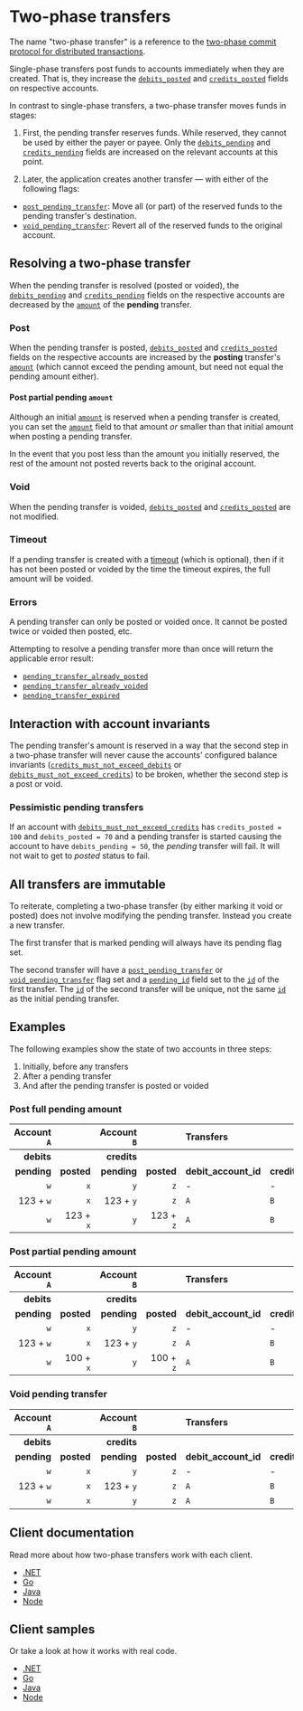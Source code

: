 # Two-phase transfers

The name "two-phase transfer" is a reference to the [two-phase commit
protocol for distributed
transactions](https://en.wikipedia.org/wiki/Two-phase_commit_protocol).

Single-phase transfers post funds to accounts immediately when they
are created. That is, they increase the
[`debits_posted`](../reference/accounts.md#debits_posted) and
[`credits_posted`](../reference/accounts.md#credits_posted) fields on
respective accounts.

In contrast to single-phase transfers, a two-phase transfer moves
funds in stages:

1. First, the pending transfer reserves funds. While reserved, they
cannot be used by either the payer or payee. Only the
[`debits_pending`](../reference/accounts.md#debits_pending) and
[`credits_pending`](../reference/accounts.md#credits_pending) fields are
increased on the relevant accounts at this point.

2. Later, the application creates another transfer — with either of
   the following flags:
* [`post_pending_transfer`](../reference/transfers.md#flagspost_pending_transfer): Move all (or part) of the reserved funds to the pending transfer's destination.
* [`void_pending_transfer`](../reference/transfers.md#flagsvoid_pending_transfer): Revert all of the reserved funds to the original account.

## Resolving a two-phase transfer

When the pending transfer is resolved (posted or voided), the
[`debits_pending`](../reference/accounts.md#debits_pending) and
[`credits_pending`](../reference/accounts.md#credits_pending) fields
on the respective accounts are decreased by the
[`amount`](../reference/transfers.md#amount) of the **pending** transfer.

### Post

When the pending transfer is posted,
[`debits_posted`](../reference/accounts.md#debits_posted) and
[`credits_posted`](../reference/accounts.md#credits_posted) fields on
the respective accounts are increased by the **posting** transfer's
[`amount`](../reference/transfers.md#amount) (which cannot exceed the
pending amount, but need not equal the pending amount either).

#### Post partial pending `amount`

Although an initial [`amount`](../reference/transfers.md#amount) is
reserved when a pending transfer is created, you can set the
[`amount`](../reference/transfers.md#amount) field to that amount *or*
smaller than that initial amount when posting a pending transfer.

In the event that you post less than the amount you initially
reserved, the rest of the amount not posted reverts back to the
original account.

### Void

When the pending transfer is voided,
[`debits_posted`](../reference/accounts.md#debits_posted) and
[`credits_posted`](../reference/accounts.md#credits_posted) are not
modified.

### Timeout

If a pending transfer is created with a [timeout](../reference/transfers.md#timeout) (which is optional),
then if it has not been posted or voided by the time the timeout
expires, the full amount will be voided.

### Errors

A pending transfer can only be posted or voided once. It cannot be
posted twice or voided then posted, etc.

Attempting to resolve a pending transfer more than once will return the applicable error result:
- [`pending_transfer_already_posted`](../reference/operations/create_transfers.md#pending_transfer_already_posted)
- [`pending_transfer_already_voided`](../reference/operations/create_transfers.md#pending_transfer_already_voided)
- [`pending_transfer_expired`](../reference/operations/create_transfers.md#pending_transfer_expired)

## Interaction with account invariants

The pending transfer's amount is reserved in a way that the second
step in a two-phase transfer will never cause the accounts' configured
balance invariants
([`credits_must_not_exceed_debits`](../reference/accounts.md#flagscredits_must_not_exceed_debits)
or
[`debits_must_not_exceed_credits`](../reference/accounts.md#flagsdebits_must_not_exceed_credits))
to be broken, whether the second step is a post or void.

### Pessimistic pending transfers

If an account with
[`debits_must_not_exceed_credits`](../reference/accounts.md#flagsdebits_must_not_exceed_credits)
has `credits_posted = 100` and `debits_posted = 70` and a pending
transfer is started causing the account to have `debits_pending = 50`,
the *pending* transfer will fail. It will not wait to get to *posted*
status to fail.

## All transfers are immutable

To reiterate, completing a two-phase transfer (by either marking it
void or posted) does not involve modifying the pending
transfer. Instead you create a new transfer.

The first transfer that is marked pending will always have its pending
flag set.

The second transfer will have a
[`post_pending_transfer`](../reference/transfers.md#flagspost_pending_transfer)
or
[`void_pending_transfer`](../reference/transfers.md#flagsvoid_pending_transfer)
flag set and a [`pending_id`](../reference/transfers.md#pending_id) field
set to the [`id`](../reference/transfers.md#id) of the first transfer. The
[`id`](../reference/transfers.md#id) of the second transfer will be
unique, not the same [`id`](../reference/transfers.md#id) as the initial
pending transfer.

## Examples

The following examples show the state of two accounts in three steps:

1. Initially, before any transfers
2. After a pending transfer
3. And after the pending transfer is posted or voided

### Post full pending amount

| Account `A` |            | Account `B` |            | Transfers            |                       |            |                         |
|------------:|-----------:|------------:|-----------:|:---------------------|:----------------------|-----------:|:------------------------|
|  **debits** |            | **credits** |            |                      |                       |            |                         |
| **pending** | **posted** | **pending** | **posted** | **debit_account_id** | **credit_account_id** | **amount** | **flags**               |
|         `w` |        `x` |         `y` |        `z` | -                    | -                     |          - | -                       |
|   123 + `w` |        `x` |   123 + `y` |        `z` | `A`                  | `B`                   |        123 | `pending`               |
|         `w` |  123 + `x` |         `y` |  123 + `z` | `A`                  | `B`                   |        123 | `post_pending_transfer` |

### Post partial pending amount

| Account `A` |            | Account `B` |            | Transfers            |                       |            |                         |
|------------:|-----------:|------------:|-----------:|:---------------------|:----------------------|-----------:|:------------------------|
|  **debits** |            | **credits** |            |                      |                       |            |                         |
| **pending** | **posted** | **pending** | **posted** | **debit_account_id** | **credit_account_id** | **amount** | **flags**               |
|         `w` |        `x` |         `y` |        `z` | -                    | -                     |          - | -                       |
|   123 + `w` |        `x` |   123 + `y` |        `z` | `A`                  | `B`                   |        123 | `pending`               |
|         `w` |  100 + `x` |         `y` |  100 + `z` | `A`                  | `B`                   |        100 | `post_pending_transfer` |

### Void pending transfer

| Account `A` |            | Account `B` |            | Transfers            |                       |            |                         |
|------------:|-----------:|------------:|-----------:|:---------------------|:----------------------|-----------:|:------------------------|
|  **debits** |            | **credits** |            |                      |                       |            |                         |
| **pending** | **posted** | **pending** | **posted** | **debit_account_id** | **credit_account_id** | **amount** | **flags**               |
|         `w` |        `x` |         `y` |        `z` | -                    | -                     |          - | -                       |
|   123 + `w` |        `x` |   123 + `y` |        `z` | `A`                  | `B`                   |        123 | `pending`               |
|         `w` |        `x` |         `y` |        `z` | `A`                  | `B`                   |        123 | `void_pending_transfer` |

## Client documentation

Read more about how two-phase transfers work with each client.

* [.NET](../clients/dotnet.md#two-phase-transfers)
* [Go](../clients/go.md#two-phase-transfers)
* [Java](../clients/java.md#two-phase-transfers)
* [Node](../clients/node.md#two-phase-transfers)

## Client samples

Or take a look at how it works with real code.

* [.NET](https://github.com/tigerbeetledb/tigerbeetle/blob/0.13.98/src/clients/dotnet/samples/two-phase/README.md)
* [Go](https://github.com/tigerbeetledb/tigerbeetle/blob/0.13.98/src/clients/go/samples/two-phase/README.md)
* [Java](https://github.com/tigerbeetledb/tigerbeetle/blob/0.13.98/src/clients/java/samples/two-phase/README.md)
* [Node](https://github.com/tigerbeetledb/tigerbeetle/blob/0.13.98/src/clients/node/samples/two-phase/README.md)
